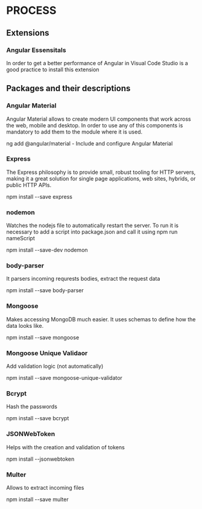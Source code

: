 # PROCESS

## Extensions

### Angular Essensitals

In order to get a better performance of Angular in Visual Code Studio is a good practice to install this extension

## Packages and their descriptions

### Angular Material

Angular Material allows to create modern UI components that work across the web, mobile and desktop. In order to use any of this components is mandatory to add them to the module where it is used.

ng add @angular/material - Include and configure Angular Material

### Express

The Express philosophy is to provide small, robust tooling for HTTP servers, making it a great solution for single page applications, web sites, hybrids, or public HTTP APIs.

npm install --save express

### nodemon

Watches the nodejs file to automatically restart the server. To run it is necessary to add a script into package.json and call it using npm run nameScript

npm install --save-dev nodemon

### body-parser

It parsers incoming requrests bodies, extract the request data

npm install --save body-parser

### Mongoose

Makes accessing MongoDB much easier. It uses schemas to define how the data looks like.

npm install --save mongoose

### Mongoose Unique Validaor

Add validation logic (not automatically)

npm install --save mongoose-unique-validator

### Bcrypt

Hash the passwords

npm install --save bcrypt

### JSONWebToken

Helps with the creation and validation of tokens

npm install --jsonwebtoken

### Multer

Allows to extract incoming files

npm install --save multer
